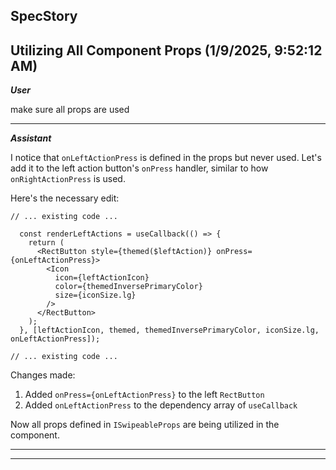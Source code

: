 ## SpecStory

## Utilizing All Component Props (1/9/2025, 9:52:12 AM)

_**User**_

make sure all props are used

---

_**Assistant**_

I notice that `onLeftActionPress` is defined in the props but never used. Let's add it to the left action button's `onPress` handler, similar to how `onRightActionPress` is used.

Here's the necessary edit:

```typescript:components/swipeable.tsx
// ... existing code ...

  const renderLeftActions = useCallback(() => {
    return (
      <RectButton style={themed($leftAction)} onPress={onLeftActionPress}>
        <Icon
          icon={leftActionIcon}
          color={themedInversePrimaryColor}
          size={iconSize.lg}
        />
      </RectButton>
    );
  }, [leftActionIcon, themed, themedInversePrimaryColor, iconSize.lg, onLeftActionPress]);

// ... existing code ...
```

Changes made:
1. Added `onPress={onLeftActionPress}` to the left `RectButton`
2. Added `onLeftActionPress` to the dependency array of `useCallback`

Now all props defined in `ISwipeableProps` are being utilized in the component.

---



---

